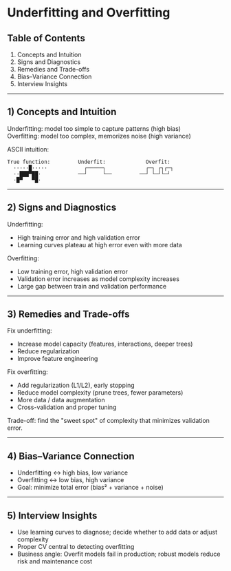 # Underfitting and Overfitting

## Table of Contents
1. Concepts and Intuition
2. Signs and Diagnostics
3. Remedies and Trade-offs
4. Bias–Variance Connection
5. Interview Insights

---

## 1) Concepts and Intuition

Underfitting: model too simple to capture patterns (high bias)  
Overfitting: model too complex, memorizes noise (high variance)

ASCII intuition:
```
True function:         Underfit:             Overfit:
  ·····█·····            ┌─────┐             ┌─┐ ┌┐┌─┐
  ··███▀██·            ──┘     └──         ──┘ └─┘└─┘
  ·█▀   ▀█·
```

---

## 2) Signs and Diagnostics

Underfitting:
- High training error and high validation error
- Learning curves plateau at high error even with more data

Overfitting:
- Low training error, high validation error
- Validation error increases as model complexity increases
- Large gap between train and validation performance

---

## 3) Remedies and Trade-offs

Fix underfitting:
- Increase model capacity (features, interactions, deeper trees)
- Reduce regularization
- Improve feature engineering

Fix overfitting:
- Add regularization (L1/L2), early stopping
- Reduce model complexity (prune trees, fewer parameters)
- More data / data augmentation
- Cross-validation and proper tuning

Trade-off: find the "sweet spot" of complexity that minimizes validation error.

---

## 4) Bias–Variance Connection

- Underfitting ↔ high bias, low variance
- Overfitting ↔ low bias, high variance
- Goal: minimize total error (bias² + variance + noise)

---

## 5) Interview Insights

- Use learning curves to diagnose; decide whether to add data or adjust complexity
- Proper CV central to detecting overfitting
- Business angle: Overfit models fail in production; robust models reduce risk and maintenance cost

